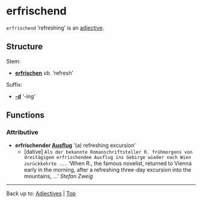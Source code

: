 # erfrischend

`erfrischend` ‘refreshing’ is an [adjective](../../index.md).

## Structure

Stem:
- **[erfrischen](../../../verbs/e/er/erfrischen.md)** *vb.* ‘refresh’

Suffix:
- **[-d](../../suffixes/_d.md)** ‘-ing’

## Functions

### Attributive

- **erfrischender [Ausflug](../../../nouns/a/au/ausflug.md)** ‘(a) refreshing excursion’
  - [dative] `Als der bekannte Romanschriftsteller R. frühmorgens von dreitägigem erfrischendem Ausflug ins Gebirge wieder nach Wien zurückkehrte ...` ‘When R., the famous novelist, returned to Vienna early in the morning, after a refreshing three-day excursion into the mountains, ...’ *Stefan Zweig*

----

Back up to: [Adjectives](../../index.md) | [Top](../../../index.md)

